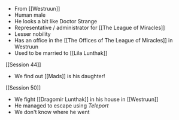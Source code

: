 - From [[Westruun]]
- Human male
- He looks a bit like Doctor Strange
- Representative / administrator for [[The League of Miracles]]
- Lesser nobility
- Has an office in the [[The Offices of The League of Miracles]] in Westruun
- Used to be married to [[Lila Lunthak]]

[[Session 44]]
- We find out [[Mads]] is his daughter!

[[Session 50]]
- We fight [[Dragomir Lunthak]] in his house in [[Westruun]]
- He managed to escape using *Teleport*
- We don't know where he went